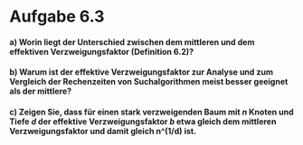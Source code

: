 # Aufgabe 6.3

#### a) Worin liegt der Unterschied zwischen dem mittleren und dem effektiven Verzweigungsfaktor (Definition 6.2)?

#### b) Warum ist der effektive Verzweigungsfaktor zur Analyse und zum Vergleich der Rechenzeiten von Suchalgorithmen meist besser geeignet als der mittlere?

#### c) Zeigen Sie, dass für einen stark verzweigenden Baum mit _n_ Knoten und Tiefe _d_ der effektive Verzweigungsfaktor _b_ etwa gleich dem mittleren Verzweigungsfaktor und damit gleich n^(1/d) ist.